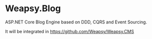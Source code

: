 # Weapsy.Blog
ASP.NET Core Blog Engine based on DDD, CQRS and Event Sourcing.

It will be integrated in https://github.com/Weapsy/Weapsy.CMS
